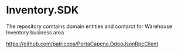 # Inventory.SDK

The repository comtains domain entities and contarct for Warehouse Inventory business area

https://github.com/patricoos/PortaCapena.OdooJsonRpcClient
